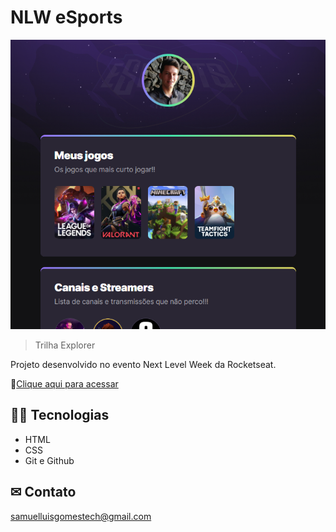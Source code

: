 # NLW eSports

![preview](./.github/preview.png)

> Trilha Explorer

Projeto desenvolvido no evento Next Level Week da Rocketseat.

🔗[Clique aqui para acessar](https://samuelluisgomes.github.io/nlw-esports-explorer)

## 👨‍💻 Tecnologias
- HTML
- CSS
- Git e Github

## ✉ Contato

samuelluisgomestech@gmail.com
